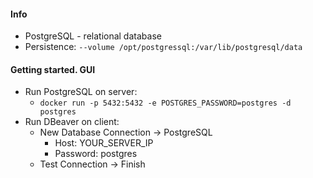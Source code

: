 #### Info
* PostgreSQL - relational database
* Persistence: `--volume /opt/postgressql:/var/lib/postgresql/data`

#### Getting started. GUI
* Run PostgreSQL on server:
    * `docker run -p 5432:5432 -e POSTGRES_PASSWORD=postgres -d postgres`
* Run DBeaver on client:
    * New Database Connection -> PostgreSQL
        * Host: YOUR_SERVER_IP
        * Password: postgres
    * Test Connection -> Finish
